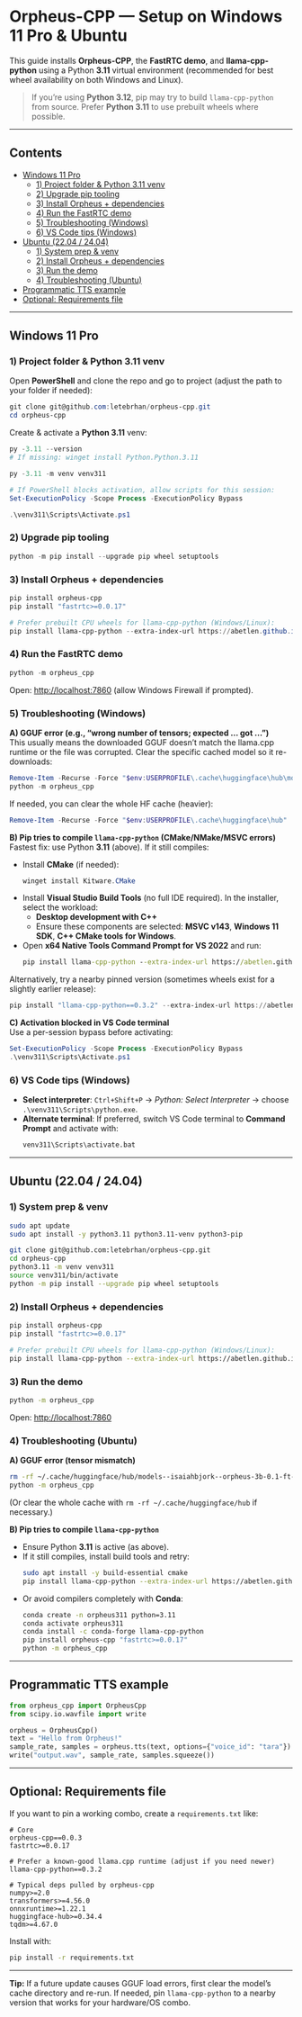 # Orpheus-CPP — Setup on Windows 11 Pro & Ubuntu

This guide installs **Orpheus-CPP**, the **FastRTC demo**, and **llama-cpp-python** using a Python **3.11** virtual environment (recommended for best wheel availability on both Windows and Linux).

> If you’re using **Python 3.12**, pip may try to build `llama-cpp-python` from source. Prefer **Python 3.11** to use prebuilt wheels where possible.

---

## Contents

- [Windows 11 Pro](#windows-11-pro)
  - [1) Project folder & Python 3.11 venv](#1-project-folder--python-311-venv)
  - [2) Upgrade pip tooling](#2-upgrade-pip-tooling)
  - [3) Install Orpheus + dependencies](#3-install-orpheus--dependencies)
  - [4) Run the FastRTC demo](#4-run-the-fastrtc-demo)
  - [5) Troubleshooting (Windows)](#5-troubleshooting-windows)
  - [6) VS Code tips (Windows)](#6-vs-code-tips-windows)
- [Ubuntu (22.04 / 24.04)](#ubuntu-2204--2404)
  - [1) System prep & venv](#1-system-prep--venv)
  - [2) Install Orpheus + dependencies](#2-install-orpheus--dependencies-1)
  - [3) Run the demo](#3-run-the-demo)
  - [4) Troubleshooting (Ubuntu)](#4-troubleshooting-ubuntu)
- [Programmatic TTS example](#programmatic-tts-example)
- [Optional: Requirements file](#optional-requirements-file)

---

## Windows 11 Pro

### 1) Project folder & Python 3.11 venv

Open **PowerShell** and clone the repo and go to project (adjust the path to your folder if needed):

```powershell
git clone git@github.com:letebrhan/orpheus-cpp.git
cd orpheus-cpp
```

Create & activate a **Python 3.11** venv:

```powershell
py -3.11 --version
# If missing: winget install Python.Python.3.11

py -3.11 -m venv venv311

# If PowerShell blocks activation, allow scripts for this session:
Set-ExecutionPolicy -Scope Process -ExecutionPolicy Bypass

.\venv311\Scripts\Activate.ps1
```

### 2) Upgrade pip tooling

```powershell
python -m pip install --upgrade pip wheel setuptools
```

### 3) Install Orpheus + dependencies

```powershell
pip install orpheus-cpp
pip install "fastrtc>=0.0.17"

# Prefer prebuilt CPU wheels for llama-cpp-python (Windows/Linux):
pip install llama-cpp-python --extra-index-url https://abetlen.github.io/llama-cpp-python/whl/cpu
```

### 4) Run the FastRTC demo

```powershell
python -m orpheus_cpp
```

Open: <http://localhost:7860> (allow Windows Firewall if prompted).

### 5) Troubleshooting (Windows)

**A) GGUF error (e.g., “wrong number of tensors; expected … got …”)**  
This usually means the downloaded GGUF doesn’t match the llama.cpp runtime or the file was corrupted. Clear the specific cached model so it re-downloads:

```powershell
Remove-Item -Recurse -Force "$env:USERPROFILE\.cache\huggingface\hub\models--isaiahbjork--orpheus-3b-0.1-ft-Q4_K_M-GGUF"
python -m orpheus_cpp
```

If needed, you can clear the whole HF cache (heavier):
```powershell
Remove-Item -Recurse -Force "$env:USERPROFILE\.cache\huggingface\hub"
```

**B) Pip tries to compile `llama-cpp-python` (CMake/NMake/MSVC errors)**  
Fastest fix: use Python **3.11** (above). If it still compiles:

- Install **CMake** (if needed):
  ```powershell
  winget install Kitware.CMake
  ```
- Install **Visual Studio Build Tools** (no full IDE required). In the installer, select the workload:
  - **Desktop development with C++**
  - Ensure these components are selected: **MSVC v143**, **Windows 11 SDK**, **C++ CMake tools for Windows**.
- Open **x64 Native Tools Command Prompt for VS 2022** and run:
  ```cmd
  pip install llama-cpp-python --extra-index-url https://abetlen.github.io/llama-cpp-python/whl/cpu
  ```

Alternatively, try a nearby pinned version (sometimes wheels exist for a slightly earlier release):
```powershell
pip install "llama-cpp-python==0.3.2" --extra-index-url https://abetlen.github.io/llama-cpp-python/whl/cpu
```

**C) Activation blocked in VS Code terminal**  
Use a per-session bypass before activating:

```powershell
Set-ExecutionPolicy -Scope Process -ExecutionPolicy Bypass
.\venv311\Scripts\Activate.ps1
```

### 6) VS Code tips (Windows)

- **Select interpreter**: `Ctrl+Shift+P` → *Python: Select Interpreter* → choose `.\venv311\Scripts\python.exe`.
- **Alternate terminal**: If preferred, switch VS Code terminal to **Command Prompt** and activate with:
  ```cmd
  venv311\Scripts\activate.bat
  ```

---

## Ubuntu (22.04 / 24.04)

### 1) System prep & venv

```bash
sudo apt update
sudo apt install -y python3.11 python3.11-venv python3-pip

git clone git@github.com:letebrhan/orpheus-cpp.git
cd orpheus-cpp
python3.11 -m venv venv311
source venv311/bin/activate
python -m pip install --upgrade pip wheel setuptools
```

### 2) Install Orpheus + dependencies

```bash
pip install orpheus-cpp
pip install "fastrtc>=0.0.17"

# Prefer prebuilt CPU wheels for llama-cpp-python (Windows/Linux):
pip install llama-cpp-python --extra-index-url https://abetlen.github.io/llama-cpp-python/whl/cpu
```

### 3) Run the demo

```bash
python -m orpheus_cpp
```

Open: <http://localhost:7860>

### 4) Troubleshooting (Ubuntu)

**A) GGUF error (tensor mismatch)**

```bash
rm -rf ~/.cache/huggingface/hub/models--isaiahbjork--orpheus-3b-0.1-ft-Q4_K_M-GGUF
python -m orpheus_cpp
```

(Or clear the whole cache with `rm -rf ~/.cache/huggingface/hub` if necessary.)

**B) Pip tries to compile `llama-cpp-python`**

- Ensure Python **3.11** is active (as above).
- If it still compiles, install build tools and retry:
  ```bash
  sudo apt install -y build-essential cmake
  pip install llama-cpp-python --extra-index-url https://abetlen.github.io/llama-cpp-python/whl/cpu
  ```
- Or avoid compilers completely with **Conda**:
  ```bash
  conda create -n orpheus311 python=3.11
  conda activate orpheus311
  conda install -c conda-forge llama-cpp-python
  pip install orpheus-cpp "fastrtc>=0.0.17"
  python -m orpheus_cpp
  ```

---

## Programmatic TTS example

```python
from orpheus_cpp import OrpheusCpp
from scipy.io.wavfile import write

orpheus = OrpheusCpp()
text = "Hello from Orpheus!"
sample_rate, samples = orpheus.tts(text, options={"voice_id": "tara"})
write("output.wav", sample_rate, samples.squeeze())
```

---

## Optional: Requirements file

If you want to pin a working combo, create a `requirements.txt` like:

```
# Core
orpheus-cpp==0.0.3
fastrtc>=0.0.17

# Prefer a known-good llama.cpp runtime (adjust if you need newer)
llama-cpp-python==0.3.2

# Typical deps pulled by orpheus-cpp
numpy>=2.0
transformers>=4.56.0
onnxruntime>=1.22.1
huggingface-hub>=0.34.4
tqdm>=4.67.0
```

Install with:

```bash
pip install -r requirements.txt
```

---

**Tip:** If a future update causes GGUF load errors, first clear the model’s cache directory and re-run. If needed, pin `llama-cpp-python` to a nearby version that works for your hardware/OS combo.
